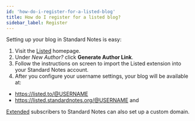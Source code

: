 ```yaml
---
id: 'how-do-i-register-for-a-listed-blog'
title: How do I register for a listed blog?
sidebar_label: Register
---
```

Setting up your blog in Standard Notes is easy:

1. Visit the [Listed](https://listed.to/) homepage.
2. Under _New Author?_ click **Generate Author Link**.
3. Follow the instructions on screen to import the Listed extension into your Standard Notes account.
4. After you configure your username settings, your blog will be available at:
  - https://listed.to/@USERNAME
  - https://listed.standardnotes.org/@USERNAME and

[Extended](https://standardnotes.org/extensions) subscribers to Standard Notes can also set up a custom domain.
